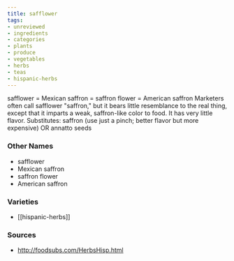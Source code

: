 ```yaml
---
title: safflower
tags:
- unreviewed
- ingredients
- categories
- plants
- produce
- vegetables
- herbs
- teas
- hispanic-herbs
---
```

safflower = Mexican saffron = saffron flower = American saffron Marketers often call safflower "saffron," but it bears little resemblance to the real thing, except that it imparts a weak, saffron-like color to food. It has very little flavor. Substitutes: saffron (use just a pinch; better flavor but more expensive) OR annatto seeds

### Other Names

* safflower
* Mexican saffron
* saffron flower
* American saffron

### Varieties

* [[hispanic-herbs]]

### Sources
* http://foodsubs.com/HerbsHisp.html
